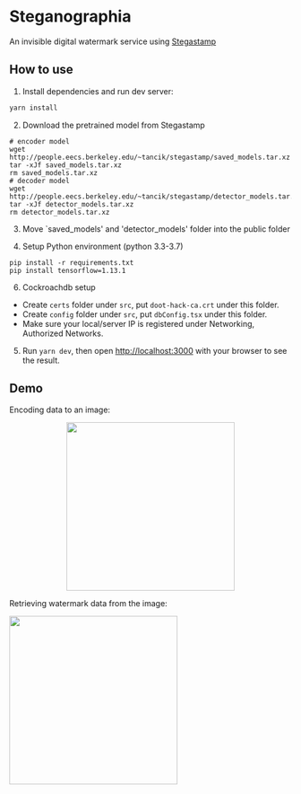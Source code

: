 # Steganographia

An invisible digital watermark service using [Stegastamp](https://github.com/tancik/StegaStamp)

## How to use

1. Install dependencies and run dev server:

```bash
yarn install
```

2. Download the pretrained model from Stegastamp
```
# encoder model
wget http://people.eecs.berkeley.edu/~tancik/stegastamp/saved_models.tar.xz
tar -xJf saved_models.tar.xz
rm saved_models.tar.xz
# decoder model
wget http://people.eecs.berkeley.edu/~tancik/stegastamp/detector_models.tar.xz
tar -xJf detector_models.tar.xz
rm detector_models.tar.xz
```

3. Move `saved_models' and 'detector_models' folder into the public folder

4. Setup Python environment (python 3.3-3.7)
```
pip install -r requirements.txt
pip install tensorflow=1.13.1 
```

6. Cockroachdb setup
- Create ```certs``` folder under ```src```, put ```doot-hack-ca.crt``` under this folder.
- Create ```config``` folder under ```src```, put ```dbConfig.tsx``` under this folder.
- Make sure your local/server IP is registered under Networking, Authorized Networks.

5. Run `yarn dev`, then open [http://localhost:3000](http://localhost:3000) with your browser to see the result.

## Demo
 
Encoding data to an image:
<div style="text-align:center">
<img src="/verificationDemo.gif" width="300" />
</div>

Retrieving watermark data from the image:

<img src="/encodingDemo.gif" width="300" />
